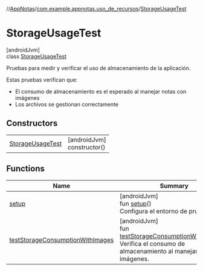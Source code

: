 //[AppNotas](../../../index.md)/[com.example.appnotas.uso_de_recursos](../index.md)/[StorageUsageTest](index.md)

# StorageUsageTest

[androidJvm]\
class [StorageUsageTest](index.md)

Pruebas para medir y verificar el uso de almacenamiento de la aplicación.

Estas pruebas verifican que:

- 
   El consumo de almacenamiento es el esperado al manejar notas con imágenes
- 
   Los archivos se gestionan correctamente

## Constructors

| | |
|---|---|
| [StorageUsageTest](-storage-usage-test.md) | [androidJvm]<br>constructor() |

## Functions

| Name | Summary |
|---|---|
| [setup](setup.md) | [androidJvm]<br>fun [setup](setup.md)()<br>Configura el entorno de prueba: |
| [testStorageConsumptionWithImages](test-storage-consumption-with-images.md) | [androidJvm]<br>fun [testStorageConsumptionWithImages](test-storage-consumption-with-images.md)()<br>Verifica el consumo de almacenamiento al manejar notas con imágenes. |
